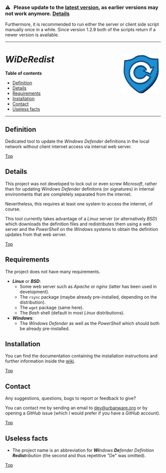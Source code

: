 ### :warning: Please update to the <a href="https://github.com/urbanware-org/wideredist/releases/latest">latest version</a>, as earlier versions may not work anymore. [Details](https://github.com/urbanware-org/wideredist/wiki#required-update-for-old-versions)</a>

<!-- ../../wiki#required-update-for-old-versions -->

Furthermore, it is recommended to run either the server or client side script manually once in a while. Since version 1.2.9 both of the scripts return if a newer version is available.

--------

# *WiDeRedist* <img src="https://raw.githubusercontent.com/urbanware-org/wideredist/master/wideredist.png" alt="WiDeRedist logo" height="128px" width="128px" align="right"/>

**Table of contents**
*   [Definition](#definition)
*   [Details](#details)
*   [Requirements](#requirements)
*   [Installation](#installation)
*   [Contact](#contact)
*   [Useless facts](#useless-facts)

----

## Definition

Dedicated tool to update the *Windows Defender* definitions in the local network without client internet access via internal web server.

[Top](#wideredist-)

## Details

This project was not developed to lock out or even screw *Microsoft*, rather than for updating *Windows Defender* definitons (or signatures) in internal environments that are completely separated from the internet.

Nevertheless, this requires at least one system to access the internet, of course.

This tool currently takes advantage of a *Linux* server (or alternatively *BSD*) which downloads the definition files and redistributes them using a web server and the *PowerShell* on the *Windows* systems to obtain the definition updates from that web server.

[Top](#wideredist-)

## Requirements

The project does not have many requirements.

*   ***Linux*** or ***BSD***:
    *   Some web server such as *Apache* or *nginx* (latter has been used in development).
    *   The `rsync` package (maybe already pre-installed, depending on the distribution).
    *   The `wget` package (same here).
    *   The *Bash* shell (default in most *Linux* distributions).
*   ***Windows***:
    *   The *Windows Defender* as well as the *PowerShell* which should both be already pre-installed.

## Installation

You can find the documentation containing the installation instructions and further information inside the [wiki](https://github.com/urbanware-org/wideredist/wiki).

<!--
../../wiki/Installing-wideredist
../../wiki
-->

[Top](#wideredist-)

## Contact

Any suggestions, questions, bugs to report or feedback to give?

You can contact me by sending an email to [dev@urbanware.org](mailto:dev@urbanware.org) or by opening a *GitHub* issue (which I would prefer if you have a *GitHub* account).

[Top](#wideredist-)

## Useless facts

*   The project name is an abbreviation for ***Wi**ndows* ***De**fender* *Definition* ***Redist**ribution* (the second and thus repetitive "De" was omitted).

[Top](#wideredist-)
